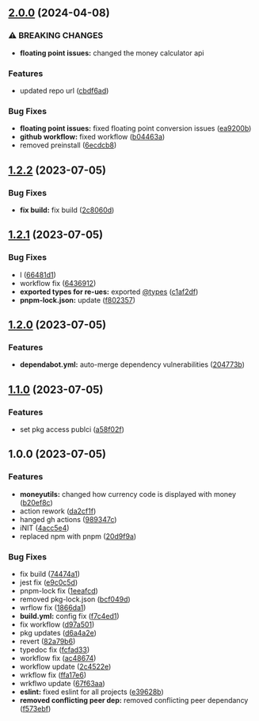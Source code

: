 ## [2.0.0](https://github.com/hands-in/money/compare/v1.2.2...v2.0.0) (2024-04-08)


### ⚠ BREAKING CHANGES

* **floating point issues:** changed the money calculator api

### Features

* updated repo url ([cbdf6ad](https://github.com/hands-in/money/commit/cbdf6adb068db2dfead8861efb585db96e85ed8a))


### Bug Fixes

* **floating point issues:** fixed floating point conversion issues ([ea9200b](https://github.com/hands-in/money/commit/ea9200b54bcd879f3d0309fcd766e0bde4dce7d3))
* **github workflow:** fixed workflow ([b04463a](https://github.com/hands-in/money/commit/b04463aaddd70c0ad648af07c3f9485c6c29a211))
* removed preinstall ([6ecdcb8](https://github.com/hands-in/money/commit/6ecdcb8e05a72a9c3a104d411b9be066af0e55c7))

## [1.2.2](https://github.com/hands-in/money-node/compare/v1.2.1...v1.2.2) (2023-07-05)


### Bug Fixes

* **fix build:** fix build ([2c8060d](https://github.com/hands-in/money-node/commit/2c8060d21d2fbd64870f5da4af9f4852eefd806c))

## [1.2.1](https://github.com/Hands-In/money-node/compare/v1.2.0...v1.2.1) (2023-07-05)


### Bug Fixes

* l ([66481d1](https://github.com/Hands-In/money-node/commit/66481d1d434ef2a113afd84b2830d56ea6f678f1))
* workflow fix ([6436912](https://github.com/Hands-In/money-node/commit/6436912307ac8e857fea695578be65e4793fc31a))
* **exported types for re-ues:** exported [@types](https://github.com/types) ([c1af2df](https://github.com/Hands-In/money-node/commit/c1af2dfa16d410f72e27daf26c4bd756f26b7664))
* **pnpm-lock.json:** update ([f802357](https://github.com/Hands-In/money-node/commit/f8023579c788dc24b199f13cb782fc2714a55434))

## [1.2.0](https://github.com/Hands-In/money-node/compare/v1.1.0...v1.2.0) (2023-07-05)


### Features

* **dependabot.yml:** auto-merge dependency vulnerabilities ([204773b](https://github.com/Hands-In/money-node/commit/204773bc83be6046ed7073697c7c3c3d251d5a6d))

## [1.1.0](https://github.com/Hands-In/money-node/compare/v1.0.0...v1.1.0) (2023-07-05)


### Features

* set pkg access publci ([a58f02f](https://github.com/Hands-In/money-node/commit/a58f02f9c48e4365aa06f4f67af1f971ee98c72e))

## 1.0.0 (2023-07-05)


### Features

* **moneyutils:** changed how currency code is displayed with money ([b20ef8c](https://github.com/Hands-In/money-node/commit/b20ef8c9179e7f64ab983f766595937cc2cd98e2))
* action rework ([da2cf1f](https://github.com/Hands-In/money-node/commit/da2cf1f0fbc20beae67bcda87f75466ab0e31157))
* hanged gh actions ([989347c](https://github.com/Hands-In/money-node/commit/989347ca2f5c6da21a026e73679d021db4efdd59))
* iNIT ([4acc5e4](https://github.com/Hands-In/money-node/commit/4acc5e4a8405f69d39566652370b00466f9135b5))
* replaced npm with pnpm ([20d9f9a](https://github.com/Hands-In/money-node/commit/20d9f9add9b45868bc0661ea79273a437a09e342))


### Bug Fixes

* fix build ([74474a1](https://github.com/Hands-In/money-node/commit/74474a1bed0ac51bfd730011ec7c7762f5f5c189))
* jest fix ([e9c0c5d](https://github.com/Hands-In/money-node/commit/e9c0c5d8175e7103409d8d17da5063428add4f3c))
* pnpm-lock fix ([1eeafcd](https://github.com/Hands-In/money-node/commit/1eeafcd04c98a2505193cecf279c2ead3c561a9a))
* removed pkg-lock.json ([bcf049d](https://github.com/Hands-In/money-node/commit/bcf049df4ee724ea65ccfcf2b194002a67b84ef6))
* wrflow fix ([1866da1](https://github.com/Hands-In/money-node/commit/1866da1b133268cfa3430afc7eb2cb40b0951682))
* **build.yml:** config fix ([f7c4ed1](https://github.com/Hands-In/money-node/commit/f7c4ed1fcdd4a0151384c6b475d201482aee4949))
* fix workflow ([d97a501](https://github.com/Hands-In/money-node/commit/d97a501fa199e527b61221e3b3d70e2d49e6e3bb))
* pkg updates ([d6a4a2e](https://github.com/Hands-In/money-node/commit/d6a4a2e4be44e5b8c55705aea98bd2444c5e4035))
* revert ([82a79b6](https://github.com/Hands-In/money-node/commit/82a79b6dd59029d0bfc305e987769fe2cbae5fa0))
* typedoc fix ([fcfad33](https://github.com/Hands-In/money-node/commit/fcfad33074a932224c7bcde458a4633c68f5e350))
* workflow fix ([ac48674](https://github.com/Hands-In/money-node/commit/ac4867431b46aaed1e6ae92161aad3f1b21dd726))
* workflow update ([2c4522e](https://github.com/Hands-In/money-node/commit/2c4522e6bcb7b1ff1d1ef32f6b10b32f4f4a0bbd))
* wrkflow fix ([ffa17e6](https://github.com/Hands-In/money-node/commit/ffa17e619f21dccded62598f636d6118f5b5ac5c))
* wrkflwo update ([67f63aa](https://github.com/Hands-In/money-node/commit/67f63aa3246bb785ba03fc375a0b70627572ac5d))
* **eslint:** fixed eslint for all projects ([e39628b](https://github.com/Hands-In/money-node/commit/e39628b2eacd6470093944365acd6affc99e5e5e))
* **removed conflicting peer dep:** removed conflicting peer dependancy ([f573ebf](https://github.com/Hands-In/money-node/commit/f573ebfed2a708c2d0564668769bee8fbd9a235c))
